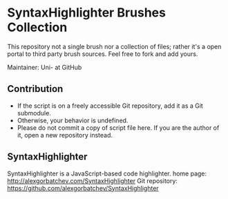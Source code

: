 SyntaxHighlighter Brushes Collection
====================================

This repository not a single brush nor a collection of files; rather it's a open portal to third party brush sources. Feel free to fork and add yours.

Maintainer: Uni- at GitHub

Contribution
------------

* If the script is on a freely accessible Git repository, add it as a Git submodule.
* Otherwise, your behavior is undefined.
* Please do not commit a copy of script file here. If you are the author of it, open a new repository instead.

SyntaxHighlighter
-----------------

SyntaxHighlighter is a JavaScript-based code highlighter.
home page: <http://alexgorbatchev.com/SyntaxHighlighter>
Git repository: <https://github.com/alexgorbatchev/SyntaxHighlighter>
